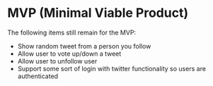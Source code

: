 # MVP (Minimal Viable Product)

The following items still remain for the MVP:

- Show random tweet from a person you follow
- Allow user to vote up/down a tweet
- Allow user to unfollow user
- Support some sort of login with twitter functionality so users are
  authenticated

